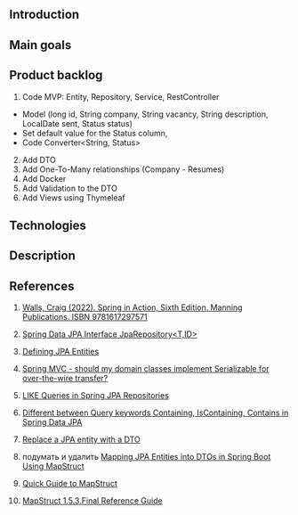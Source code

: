 ## Introduction

## Main goals

## Product backlog
1. Code MVP: Entity, Repository, Service, RestController
- Model (long id, String company, String vacancy, String description, LocalDate sent, Status status)
- Set default value for the Status column,
- Code Converter<String, Status>
2. Add DTO
3. Add One-To-Many relationships (Company - Resumes)
4. Add Docker
5. Add Validation to the DTO
6. Add Views using Thymeleaf


## Technologies

## Description

## References
1. [Walls, Craig (2022). Spring in Action, Sixth Edition. Manning Publications. ISBN 9781617297571](https://www.manning.com/books/spring-in-action-sixth-edition)</br>
2. [Spring Data JPA Interface JpaRepository<T,ID>](https://docs.spring.io/spring-data/jpa/docs/current/api/org/springframework/data/jpa/repository/JpaRepository.html)</br>
3. [Defining JPA Entities](https://www.baeldung.com/jpa-entities)</br>
4. [Spring MVC - should my domain classes implement Serializable for over-the-wire transfer?](https://stackoverflow.com/questions/38457074/spring-mvc-should-my-domain-classes-implement-serializable-for-over-the-wire-t)</br>
5. [LIKE Queries in Spring JPA Repositories](https://www.baeldung.com/spring-jpa-like-queries)</br>
6. [Different between Query keywords Containing, IsContaining, Contains in Spring Data JPA](https://stackoverflow.com/questions/64814957/different-between-query-keywords-containing-iscontaining-contains-in-spring-da)</br>
7. [Replace a JPA entity with a DTO](https://techwithmaddy.com/replace-persistence-entity-with-a-dto-object)</br>

9. подумать и удалить [Mapping JPA Entities into DTOs in Spring Boot Using MapStruct](https://auth0.com/blog/how-to-automatically-map-jpa-entities-into-dtos-in-spring-boot-using-mapstruct/)</br>
8. [Quick Guide to MapStruct](https://www.baeldung.com/mapstruct)</br>
9. [MapStruct 1.5.3.Final Reference Guide](https://mapstruct.org/documentation/stable/reference/html/#_set_up)</br>

